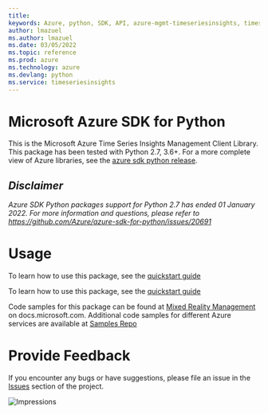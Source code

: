 ```yaml
---
title: 
keywords: Azure, python, SDK, API, azure-mgmt-timeseriesinsights, timeseriesinsights
author: lmazuel
ms.author: lmazuel
ms.date: 03/05/2022
ms.topic: reference
ms.prod: azure
ms.technology: azure
ms.devlang: python
ms.service: timeseriesinsights
---
```

# Microsoft Azure SDK for Python

This is the Microsoft Azure Time Series Insights Management Client Library.
This package has been tested with Python 2.7, 3.6+.
For a more complete view of Azure libraries, see the [azure sdk python release](https://aka.ms/azsdk/python/all).


## _Disclaimer_

_Azure SDK Python packages support for Python 2.7 has ended 01 January 2022. For more information and questions, please refer to https://github.com/Azure/azure-sdk-for-python/issues/20691_

# Usage


To learn how to use this package, see the [quickstart guide](https://aka.ms/azsdk/python/mgmt)



To learn how to use this package, see the [quickstart guide](https://aka.ms/azsdk/python/mgmt)


Code samples for this package can be found at [Mixed Reality Management](https://docs.microsoft.com/samples/browse/?languages=python&term=Getting%20started%20-%20Managing&terms=Getting%20started%20-%20Managing) on docs.microsoft.com.
Additional code samples for different Azure services are available at [Samples Repo](https://aka.ms/azsdk/python/mgmt/samples)


# Provide Feedback

If you encounter any bugs or have suggestions, please file an issue in the
[Issues](https://github.com/Azure/azure-sdk-for-python/issues)
section of the project. 


![Impressions](https://azure-sdk-impressions.azurewebsites.net/api/impressions/azure-sdk-for-python%2Fazure-mgmt-timeseriesinsights%2FREADME.png)

